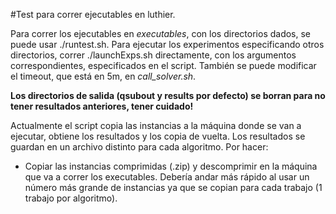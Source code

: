 #Test para correr ejecutables en luthier.

Para correr los ejecutables en *executables*, con los directorios dados, se puede usar ./runtest.sh.
Para ejecutar los experimentos especificando otros directorios, correr ./launchExps.sh directamente, con los argumentos correspondientes, especificados en el script.
También se puede modificar el timeout, que está en 5m, en *call_solver.sh*.

**Los directorios de salida (qsubout y results por defecto) se borran para no tener resultados anteriores, tener cuidado!**

Actualmente el script copia las instancias a la máquina donde se van a ejecutar, obtiene los resultados y los copia de vuelta.
Los resultados se guardan en un archivo distinto para cada algoritmo. Por hacer: 

* Copiar las instancias comprimidas (.zip) y descomprimir en la máquina que va a correr los executables. Debería andar más rápido al usar un número más grande de instancias ya que se copian para cada trabajo (1 trabajo por algoritmo).

